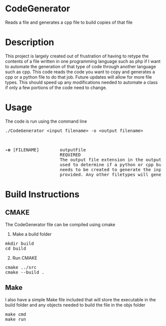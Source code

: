 # CodeGenerator
Reads a file and generates a cpp file to build copies of that file
<br />

# Description
This project is largely created out of frustration of having to retype the contents of a file 
written in one programming language such as php if I want to automate the generation of that type of code through another language such as cpp. 
This code reads the code you want to copy and generates a cpp or a python file to do that job. Future updates will allow for more file types. 
This should speed up any modifications needed to automate a class if only a few portions of the code need to change. 
<br />

# Usage
The code is run using the command line <br />

<pre>
./CodeGenerator &lt;input filename&gt; -o &lt;output filename&gt;
</pre>

<pre>


<b>-o</b> [FILENAME]        outputFile
                     REQUIRED
                     The output file extension in the output filename is
                     used to determine if a python or cpp builder file 
                     needs to be created to generate the input file 
                     provided. Any other filetypes will generate an error. 
</pre>

# Build Instructions
## CMAKE
The CodeGenerator file can be compiled using cmake <br />
1. Make a build folder
<pre>
mkdir build
cd build
</pre>
2. Run CMAKE
<pre>
cmake ../src
cmake --build .
</pre>
  
## Make
I also have a simple Make file included that will store the executable in the build folder and any objects needed to build the file in the objs folder
<pre>
make cmd 
make run
</pre>


